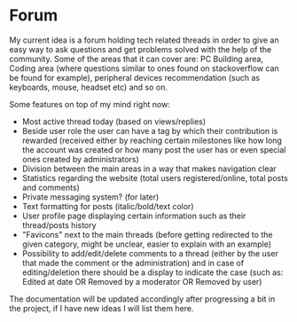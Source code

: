 
# Forum

My current idea is a forum holding tech related threads in order to give an easy way to ask questions and get problems solved with the help of the community. Some of the areas that it can cover are: PC Building area, Coding area (where questions similar to ones found on stackoverflow can be found for example), peripheral devices recommendation (such as keyboards, mouse, headset etc) and so on. 

Some features on top of my mind right now:

- Most active thread today (based on views/replies)
- Beside user role the user can have a tag by which their contribution is rewarded (received either by reaching certain milestones like how long the account was created or how many post the user has or even special ones created by administrators)
- Division between the main areas in a way that makes navigation clear 
- Statistics regarding the website (total users registered/online, total posts and comments)
- Private messaging system? (for later)
- Text formatting for posts (italic/bold/text color)
- User profile page displaying certain information such as their thread/posts history
- "Favicons" next to the main threads (before getting redirected to the given category, might be unclear, easier to explain with an example)
- Possibility to add/edit/delete comments to a thread (either by the user that made the comment or the administration) and in case of editing/deletion there should be a display to indicate the case (such as: Edited at date OR Removed by a moderator OR Removed by user)

The documentation will be updated accordingly after progressing a bit in the project, if I have new ideas I will list them here.